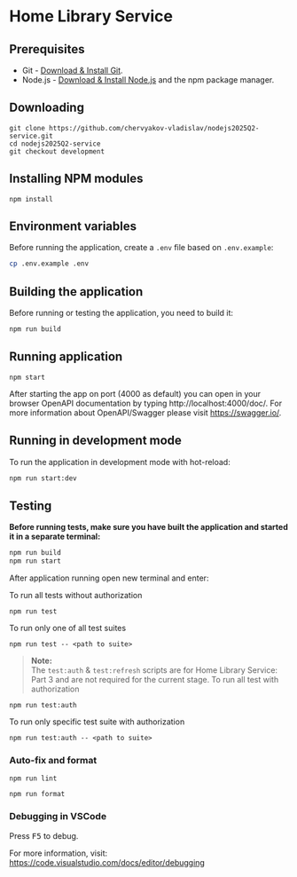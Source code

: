 # Home Library Service

## Prerequisites

- Git - [Download & Install Git](https://git-scm.com/downloads).
- Node.js - [Download & Install Node.js](https://nodejs.org/en/download/) and the npm package manager.

## Downloading

```
git clone https://github.com/chervyakov-vladislav/nodejs2025Q2-service.git
cd nodejs2025Q2-service
git checkout development
```

## Installing NPM modules

```
npm install
```

## Environment variables

Before running the application, create a `.env` file based on `.env.example`:

```bash
cp .env.example .env
```

## Building the application

Before running or testing the application, you need to build it:

```bash
npm run build
```

## Running application

```
npm start
```

After starting the app on port (4000 as default) you can open
in your browser OpenAPI documentation by typing http://localhost:4000/doc/.
For more information about OpenAPI/Swagger please visit https://swagger.io/.

## Running in development mode

To run the application in development mode with hot-reload:

```bash
npm run start:dev
```

## Testing

**Before running tests, make sure you have built the application and started it in a separate terminal:**

```bash
npm run build
npm run start
```

After application running open new terminal and enter:

To run all tests without authorization

```
npm run test
```

To run only one of all test suites

```
npm run test -- <path to suite>
```

> **Note:**  
> The `test:auth` & `test:refresh` scripts are for Home Library Service: Part 3 and are not required for the current stage.
To run all test with authorization

```
npm run test:auth
```

To run only specific test suite with authorization

```
npm run test:auth -- <path to suite>
```

### Auto-fix and format

```
npm run lint
```

```
npm run format
```

### Debugging in VSCode

Press <kbd>F5</kbd> to debug.

For more information, visit: https://code.visualstudio.com/docs/editor/debugging
